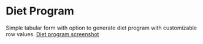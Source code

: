 # Diet Program
Simple tabular form with option to generate diet program with customizable row values.
[Diet program screenshot](https://github.com/moharastegaran/Diet-Program/blob/main/screenshot.PNG)
